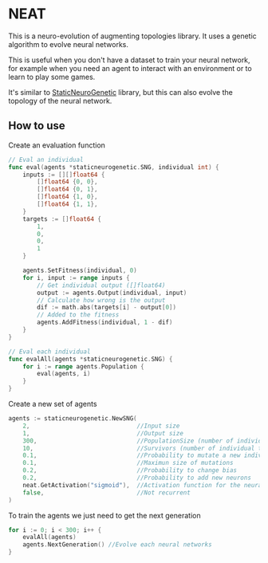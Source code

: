 # NEAT

This is a neuro-evolution of augmenting topologies library.
It uses a genetic algorithm to evolve neural networks.

This is useful when you don't have a dataset to train your neural network,
for example when you need an agent to interact with an environment or
to learn to play some games.

It's similar to [StaticNeuroGenetic](https://github.com/JulioGuillermo/static_neuro_genetic) library,
but this can also evolve the topology of the neural network.

## How to use

Create an evaluation function

```go
// Eval an individual
func eval(agents *staticneurogenetic.SNG, individual int) {
    inputs := [][]float64 {
        []float64 {0, 0},
        []float64 {0, 1},
        []float64 {1, 0},
        []float64 {1, 1},
    }
    targets := []float64 {
        1,
        0,
        0,
        1
    }

    agents.SetFitness(individual, 0)
    for i, input := range inputs {
        // Get individual output ([]float64)
        output := agents.Output(individual, input)
        // Calculate how wrong is the output
        dif := math.abs(targets[i] - output[0])
        // Added to the fitness
        agents.AddFitness(individual, 1 - dif)
    }
}

// Eval each individual
func evalAll(agents *staticneurogenetic.SNG) {
    for i := range agents.Population {
        eval(agents, i)
    }
}
```

Create a new set of agents

```go
agents := staticneurogenetic.NewSNG(
    2,                              //Input size
    1,                              //Output size
    300,                            //PopulationSize (number of individual to work with)
    10,                             //Survivors (number of individual that will not change in next generation and to use as parents)
    0.1,                            //Probability to mutate a new individual
    0.1,                            //Maximun size of mutations
    0.2,                            //Probability to change bias
    0.2,                            //Probability to add new neurons
    neat.GetActivation("sigmoid"),  //Activation function for the neural network
    false,                          //Not recurrent
)
```

To train the agents we just need to get the next generation

```go
for i := 0; i < 300; i++ {
    evalAll(agents)
    agents.NextGeneration() //Evolve each neural networks
}
```
